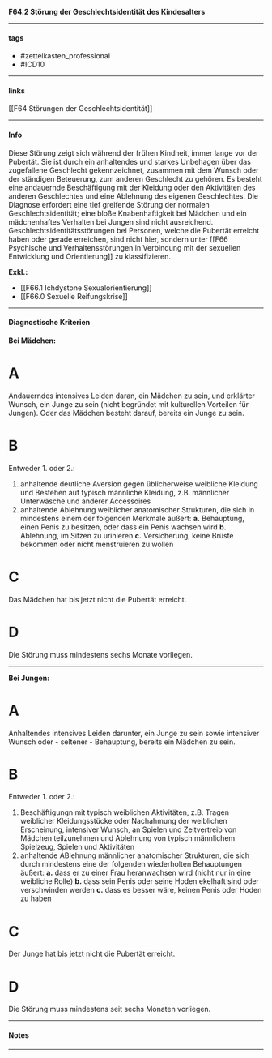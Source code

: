 __F64.2 Störung der Geschlechtsidentität des Kindesalters__

___________________________________________
#### tags

- #zettelkasten_professional
- #ICD10 
___________________________________________
#### links

[[F64 Störungen der Geschlechtsidentität]]

___________________________________________
#### Info
Diese Störung zeigt sich während der frühen Kindheit, immer lange vor der Pubertät. Sie ist durch ein anhaltendes und starkes Unbehagen über das zugefallene Geschlecht gekennzeichnet, zusammen mit dem Wunsch oder der ständigen Beteuerung, zum anderen Geschlecht zu gehören. Es besteht eine andauernde Beschäftigung mit der Kleidung oder den Aktivitäten des anderen Geschlechtes und eine Ablehnung des eigenen Geschlechtes. Die Diagnose erfordert eine tief greifende Störung der normalen Geschlechtsidentität; eine bloße Knabenhaftigkeit bei Mädchen und ein mädchenhaftes Verhalten bei Jungen sind nicht ausreichend. Geschlechtsidentitätsstörungen bei Personen, welche die Pubertät erreicht haben oder gerade erreichen, sind nicht hier, sondern unter [[F66 Psychische und Verhaltensstörungen in Verbindung mit der sexuellen Entwicklung und Orientierung]] zu klassifizieren.

__Exkl.:__
- [[F66.1 Ichdystone Sexualorientierung]]
- [[F66.0 Sexuelle Reifungskrise]]
___________________________________________
#### Diagnostische Kriterien

 __Bei Mädchen:__

# A
Andauerndes intensives Leiden daran, ein Mädchen zu sein, und erklärter Wunsch, ein Junge zu sein (nicht begründet mit kulturellen Vorteilen für Jungen). Oder das Mädchen besteht darauf, bereits ein Junge zu sein.

# B
Entweder 1. oder 2.:

1. anhaltende deutliche Aversion gegen üblicherweise weibliche Kleidung und Bestehen auf typisch männliche Kleidung, z.B. männlicher Unterwäsche und anderer Accessoires
2. anhaltende Ablehnung weiblicher anatomischer Strukturen, die sich in mindestens einem der folgenden Merkmale äußert:
__a.__ Behauptung, einen Penis zu besitzen, oder dass ein Penis wachsen wird
__b.__ Ablehnung, im Sitzen zu urinieren
__c.__ Versicherung, keine Brüste bekommen oder nicht menstruieren zu wollen

# C
Das Mädchen hat bis jetzt nicht die Pubertät erreicht.

# D
Die Störung muss mindestens sechs Monate vorliegen.

___


__Bei Jungen:__

# A 
Anhaltendes intensives Leiden darunter, ein Junge zu sein sowie intensiver Wunsch oder - seltener - Behauptung, bereits ein Mädchen zu sein. 

# B
Entweder 1. oder 2.: 

1. Beschäftigungn mit typisch weiblichen Aktivitäten, z.B. Tragen weiblicher Kleidungsstücke oder Nachahmung der weiblichen Erscheinung, intensiver Wunsch, an Spielen und Zeitvertreib von Mädchen teilzunehmen und Ablehnung von typisch männlichem Spielzeug, Spielen und Aktivitäten
2. anhaltende ABlehnung männlicher anatomischer Strukturen, die sich durch mindestens eine der folgenden wiederholten Behauptungen äußert:
__a.__ dass er zu einer Frau heranwachsen wird (nicht nur in eine weibliche Rolle)
__b.__ dass sein Penis oder seine Hoden ekelhaft sind oder verschwinden werden
__c.__ dass es besser wäre, keinen Penis oder Hoden zu haben

# C 
Der Junge hat bis jetzt nicht die Pubertät erreicht.

# D 
Die Störung muss mindestens seit sechs Monaten vorliegen.
___________________________________________
#### Notes

___________________________________________

